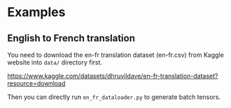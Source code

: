 # Examples

## English to French translation

You need to download the en-fr translation dataset (en-fr.csv) from Kaggle website into ```data/``` directory first. 

https://www.kaggle.com/datasets/dhruvildave/en-fr-translation-dataset?resource=download

Then you can directly run ```en_fr_dataloader.py``` to generate batch tensors.